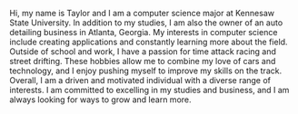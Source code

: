 Hi, my name is Taylor and I am a computer science major at Kennesaw State University. In addition to my studies, I am also the owner of an auto detailing business in Atlanta, Georgia. My interests in computer science include creating applications and constantly learning more about the field.
Outside of school and work, I have a passion for time attack racing and street drifting. These hobbies allow me to combine my love of cars and technology, and I enjoy pushing myself to improve my skills on the track.
Overall, I am a driven and motivated individual with a diverse range of interests. I am committed to excelling in my studies and business, and I am always looking for ways to grow and learn more.

<!---
TaylorGoodson/TaylorGoodson is a ✨ special ✨ repository because its `README.md` (this file) appears on your GitHub profile.
You can click the Preview link to take a look at your changes.
--->
